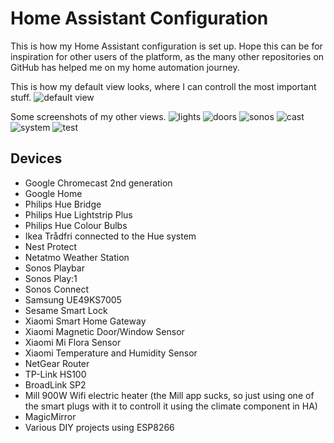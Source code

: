 # Home Assistant Configuration
This is how my Home Assistant configuration is set up. Hope this can be for inspiration for other users of the platform, as the many other repositories on GitHub has helped me on my home automation journey.

This is how my default view looks, where I can controll the most important stuff.
![default view](https://github.com/petrepa/Home-AssistantConfig/blob/master/screenshots/1_default_view.png)

Some screenshots of my other views.
![lights](https://github.com/petrepa/Home-AssistantConfig/blob/master/screenshots/2_lights.png)
![doors](https://github.com/petrepa/Home-AssistantConfig/blob/master/screenshots/3_doors.png)
![sonos](https://github.com/petrepa/Home-AssistantConfig/blob/master/screenshots/4_sonos.png)
![cast](https://github.com/petrepa/Home-AssistantConfig/blob/master/screenshots/5_cast.png)
![system](https://github.com/petrepa/Home-AssistantConfig/blob/master/screenshots/6_system.png)
![test](https://github.com/petrepa/Home-AssistantConfig/blob/master/screenshots/7_test.png)

## Devices

- Google Chromecast 2nd generation
- Google Home
- Philips Hue Bridge
- Philips Hue Lightstrip Plus
- Philips Hue Colour Bulbs
- Ikea Trådfri connected to the Hue system
- Nest Protect
- Netatmo Weather Station
- Sonos Playbar
- Sonos Play:1
- Sonos Connect
- Samsung UE49KS7005
- Sesame Smart Lock
- Xiaomi Smart Home Gateway
- Xiaomi Magnetic Door/Window Sensor
- Xiaomi Mi Flora Sensor
- Xiaomi Temperature and Humidity Sensor
- NetGear Router
- TP-Link HS100
- BroadLink SP2
- Mill 900W Wifi electric heater (the Mill app sucks, so just using one of the smart plugs with it to controll it using the climate component in HA)
- MagicMirror
- Various DIY projects using ESP8266
